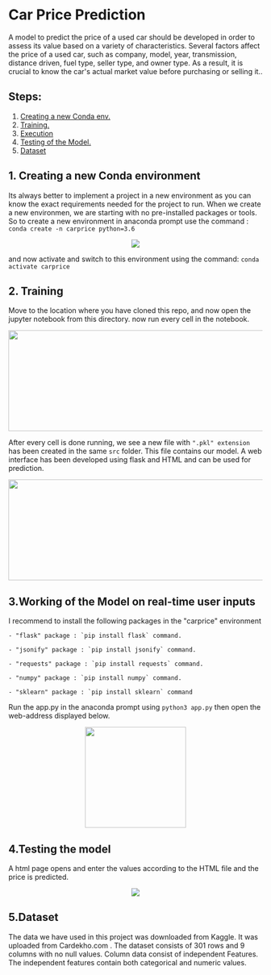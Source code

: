 # Car Price Prediction

A model to predict the price of a used car should be developed in order to assess its value based on a variety of characteristics. Several factors affect the price of a used car, such as company, model, year, transmission, distance driven, fuel type, seller type, and owner type. As a result, it is crucial to know the car's actual market value before purchasing or selling it..

## Steps:

1. [ Creating a new Conda env. ](#step1)
2. [ Training. ](#step2)
3. [Execution](#step3)
4. [Testing of the Model.](#step4)
5. [Dataset](#dataset)

<a name="step1"></a>

## 1. Creating a new Conda environment

Its always better to implement a project in a new environment as you can know the exact requirements needed for the project to run. When we create a new environmen, we are starting with no pre-installed packages or tools. So to create a new environment in anaconda prompt use the command : `conda create -n carprice python=3.6`

<p align="center">
<img src="https://github.com/iyashk/Car-Price-Prediction/blob/main/images/Step_1.png?raw=true" />
</p>

and now activate and switch to this environment using the command: `conda activate carprice`

<a name="step2"></a>

## 2. Training

Move to the location where you have cloned this repo, and now open the jupyter notebook from this directory.
now run every cell in the notebook.

<p align="center">
<img src="https://github.com/iyashk/Car-Price-Prediction/blob/main/images/Step_2(1).png?raw=true" width="625" height="200" />
</p>

After every cell is done running, we see a new file with `".pkl" extension` has been created in the same `src` folder. This file contains our model. A web interface has been developed using flask and HTML and can be used for prediction.

<p align="center">
<img src="https://github.com/iyashk/Car-Price-Prediction/blob/main/images/Step_2(2).png?raw=true" width="625" height="200" />
</p>

<a name="step3"></a>

## 3.Working of the Model on real-time user inputs

I recommend to install the following packages in the "carprice" environment

    - "flask" package : `pip install flask` command.

    - "jsonify" package : `pip install jsonify` command.

    - "requests" package : `pip install requests` command.

    - "numpy" package : `pip install numpy` command.

    - "sklearn" package : `pip install sklearn` command

Run the app.py in the anaconda prompt using `python3 app.py` then open the web-address displayed below.

<p align="center">
<img src="https://github.com/iyashk/Car-Price-Prediction/blob/main/images/IMAGE.png?raw=true" height="200px" />
</p>

<a name="step4"></a>

## 4.Testing the model

A html page opens and enter the values according to the HTML file and the price is predicted.

<p align="center">
<img src="https://github.com/iyashk/Car-Price-Prediction/blob/main/images/img_2.png?raw=true"  />
</p>
<a name="dataset"></a>

## 5.Dataset

The data we have used in this project was downloaded from <a href = "https://www.kaggle.com/datasets/nehalbirla/vehicle-dataset-from-cardekho" style="text-decoration:none;" target="_blank"> Kaggle</a>. It was uploaded from Cardekho.com .
The dataset consists of 301 rows and 9 columns with no null values. Column data
consist of independent Features. The independent features contain both categorical and numeric
values.
